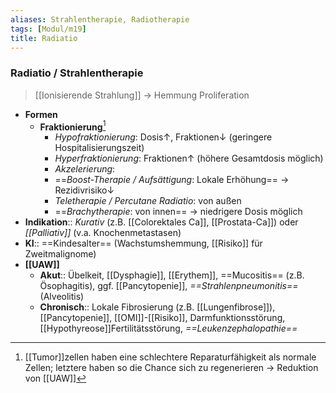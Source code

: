 ```yaml
---
aliases: Strahlentherapie, Radiotherapie
tags: [Modul/m19]
title: Radiatio
---
```

### Radiatio / Strahlentherapie
> [[Ionisierende Strahlung]] → Hemmung Proliferation
- **Formen**
	- **Fraktionierung**[^1]
		- *Hypofraktionierung*: Dosis↑, Fraktionen↓ (geringere Hospitalisierungszeit)
		- *Hyperfraktionierung*: Fraktionen↑ (höhere Gesamtdosis möglich)
		- *Akzelerierung*:
		- ==*Boost-Therapie / Aufsättigung*: Lokale Erhöhung== → Rezidivrisiko↓ 
		- *Teletherapie / Percutane Radiatio*: von außen
		- ==*Brachytherapie*: von innen== → niedrigere Dosis möglich
- **Indikation**:: *Kurativ* (z.B. [[Colorektales Ca]], [[Prostata-Ca]]) oder *[[Palliativ]]* (v.a. Knochenmetastasen)
- **KI**:: ==Kindesalter== (Wachstumshemmung, [[Risiko]] für Zweitmalignome)
- **[[UAW]]**
	- **Akut**:: Übelkeit, [[Dysphagie]], [[Erythem]], ==Mucositis== (z.B. Ösophagitis), ggf. [[Pancytopenie]], *==Strahlenpneumonitis==* (Alveolitis)
	- **Chronisch**:: Lokale Fibrosierung (z.B. [[Lungenfibrose]]), [[Pancytopenie]], [[OMI]]-[[Risiko]], Darmfunktionsstörung, [[Hypothyreose]]Fertilitätsstörung, *==Leukenzephalopathie==*

[^1]: [[Tumor]]zellen haben eine schlechtere Reparaturfähigkeit als normale Zellen; letztere haben so die Chance sich zu regenerieren → Reduktion von [[UAW]]